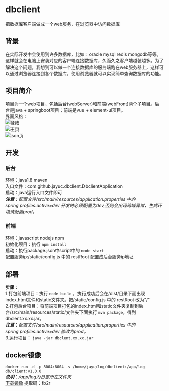 # dbclient
把数据库客户端做成一个web服务，在浏览器中访问数据库
## 背景
在实际开发中会使用到许多数据库，比如：oracle mysql redis mongodb等等。这样就会在电脑上安装对应的客户端连接数据库，久而久之客户端越装越多。为了解决这个问题，我想到可以做一个连接数据库的服务端跑在web服务器上，这样可以通过浏览器连接到各个数据库，使用浏览器就可以实现简单查询数据库的功能。
## 项目简介
项目为一个web项目，包括后台(webServer)和前端(webFront)两个子项目。后台是java + springboot项目；前端是vue + element-ui项目。</br>
界面风格：</br>
![登陆](https://github.com/jayuc/dbclient/blob/master/profile/profile1.png)</br>
![主页](https://github.com/jayuc/dbclient/blob/master/profile/p2.png)</br>
![json页](https://github.com/jayuc/dbclient/blob/master/profile/p3.png)</br>
## 开发
### 后台
环境：java1.8  maven</br>
入口文件：com.github.jayuc.dbclient.DbclientApplication</br>
启动：java运行入口文件即可</br>
***注意***：*配置文件/src/main/resources/application.properties 中的 spring.profiles.active=dev 开发时必须配置为dev,否则会出现跨域异常，生成环境请配置prod。*</br>
### 前端
环境：javascript  nodejs  npm</br>
初始化项目：执行 `npm install`</br>
启动：执行package.json中script中的 `node start`</br>
配置服务ip:/static/config.js 中的 restRoot 配置成后台服务ip地址</br>
## 部署
**步骤**：</br>
1.打包前端项目：执行 `node build` ，执行成功后会在/dist/目录下面出现index.html文件和static文件夹。把/static/config.js 中的 restRoot 改为"/"</br>
2.打包后台项目：将前端项目打包的index.html和static文件夹复制到后台/src/main/resources/static/文件夹下面执行 `mvn package`，得到dbclent.xx.xx.jar。</br>
***注意***：*配置文件/src/main/resources/application.properties 中的 spring.profiles.active=dev 修改为prod。*</br>
3.运行项目： `java -jar dbclent.xx.xx.jar`</br>
## docker镜像
`docker run -d -p 8004:8004 -v /home/jayu/log/dbclient:/app/log db/client:v1.0.0`</br>
***说明***：*/app/log为日志所在文件夹*</br>
[下载镜像](https://pan.baidu.com/s/1tBQBZ1iYryeNr8Hor7FOfw) 提取码：fb2r
